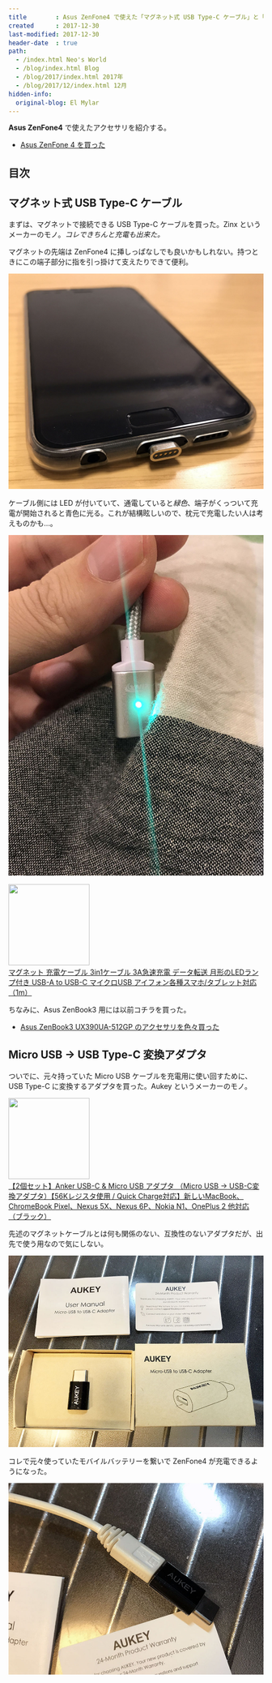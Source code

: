 ```yaml
---
title        : Asus ZenFone4 で使えた「マグネット式 USB Type-C ケーブル」と「Micro USB → USB Type-C 変換アダプタ」
created      : 2017-12-30
last-modified: 2017-12-30
header-date  : true
path:
  - /index.html Neo's World
  - /blog/index.html Blog
  - /blog/2017/index.html 2017年
  - /blog/2017/12/index.html 12月
hidden-info:
  original-blog: El Mylar
---
```


**Asus ZenFone4** で使えたアクセサリを紹介する。

- [Asus ZenFone 4 を買った](/blog/2017/11/25-02.html)

## 目次

## マグネット式 USB Type-C ケーブル

まずは、マグネットで接続できる USB Type-C ケーブルを買った。Zinx というメーカーのモノ。*コレできちんと充電も出来た。*

マグネットの先端は ZenFone4 に挿しっぱなしでも良いかもしれない。持つときにこの端子部分に指を引っ掛けて支えたりできて便利。

![マグネット](./30-01-01.jpg)

ケーブル側には LED が付いていて、通電していると*緑色*、端子がくっついて充電が開始されると青色に光る。これが結構眩しいので、枕元で充電したい人は考えものかも…。

![眩しい](./30-01-02.jpg)

<div class="ad-amazon">
  <div class="ad-amazon-image">
    <a href="https://www.amazon.co.jp/dp/B07XSNVPSW?tag=neos21-22&amp;linkCode=osi&amp;th=1&amp;psc=1">
      <img src="https://m.media-amazon.com/images/I/41eNaRxAojL._SL160_.jpg" width="160" height="160">
    </a>
  </div>
  <div class="ad-amazon-info">
    <div class="ad-amazon-title">
      <a href="https://www.amazon.co.jp/dp/B07XSNVPSW?tag=neos21-22&amp;linkCode=osi&amp;th=1&amp;psc=1">マグネット 充電ケーブル 3in1ケーブル 3A急速充電 データ転送 月形のLEDランプ付き USB-A to USB-C マイクロUSB アイフォン各種スマホ/タブレット対応（1m）</a>
    </div>
  </div>
</div>

ちなみに、Asus ZenBook3 用には以前コチラを買った。

- [Asus ZenBook3 UX390UA-512GP のアクセサリを色々買った](./13-02.html)

## Micro USB → USB Type-C 変換アダプタ

ついでに、元々持っていた Micro USB ケーブルを充電用に使い回すために、USB Type-C に変換するアダプタを買った。Aukey というメーカーのモノ。

<div class="ad-amazon">
  <div class="ad-amazon-image">
    <a href="https://www.amazon.co.jp/dp/B01AHKYIRS?tag=neos21-22&amp;linkCode=osi&amp;th=1&amp;psc=1">
      <img src="https://m.media-amazon.com/images/I/31aJo9nDxHL._SL160_.jpg" width="160" height="160">
    </a>
  </div>
  <div class="ad-amazon-info">
    <div class="ad-amazon-title">
      <a href="https://www.amazon.co.jp/dp/B01AHKYIRS?tag=neos21-22&amp;linkCode=osi&amp;th=1&amp;psc=1">【2個セット】Anker USB-C &amp; Micro USB アダプタ （Micro USB → USB-C変換アダプタ）【56Kレジスタ使用 / Quick Charge対応】新しいMacBook、ChromeBook Pixel、Nexus 5X、Nexus 6P、Nokia N1、OnePlus 2 他対応 （ブラック）</a>
    </div>
  </div>
</div>

先述のマグネットケーブルとは何も関係のない、互換性のないアダプタだが、出先で使う用なので気にしない。

![Aukey](./30-01-03.jpg)

コレで元々使っていたモバイルバッテリーを繋いで ZenFone4 が充電できるようになった。

![変換アダプタ](./30-01-04.jpg)
